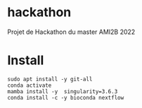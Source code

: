 # hackathon
Projet de Hackathon du master AMI2B 2022

# Install

```
sudo apt install -y git-all
conda activate
mamba install -y  singularity=3.6.3
conda install -c -y bioconda nextflow
```


